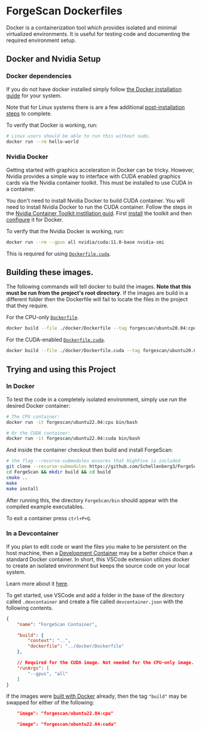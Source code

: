 # ForgeScan Dockerfiles

Docker is a containerization tool which provides isolated and minimal virtualized environments. It
is useful for testing code and documenting the required environment setup.

## Docker and Nvidia Setup

### Docker dependencies

If you do not have docker installed simply follow [the Docker installation guide](https://docs.docker.com/get-docker/)
for your system.

Note that for Linux systems there is are a few additional [post-installation steps](https://docs.docker.com/engine/install/linux-postinstall/)
to complete.

To verify that Docker is working, run:

```bash
# Linux users should be able to run this without sudo.
docker run --rm hello-world
```

### Nvidia Docker

Getting started with graphics acceleration in Docker can be tricky. However, Nvidia provides a
simple way to interface with CUDA enabled graphics cards via the Nvidia container toolkit. This
must be installed to use CUDA in a container.

You don't need to install Nvidia Docker to build CUDA container. You will need to install Nvidia
Docker to run the CUDA container. Follow the steps in the [Nvidia Container Toolkit instillation guid](https://docs.nvidia.com/datacenter/cloud-native/container-toolkit/install-guide.html#setting-up-nvidia-container-toolkit).
First [install](https://docs.nvidia.com/datacenter/cloud-native/container-toolkit/latest/install-guide.html#installation)
the toolkit and then [configure](https://docs.nvidia.com/datacenter/cloud-native/container-toolkit/latest/install-guide.html#configuring-docker)
it for Docker.

To verify that the Nvidia Docker is working, run:

```bash
docker run --rm --gpus all nvidia/cuda:11.0-base nvidia-smi
```

This is required for using [`Dockerfile.cuda`](Dockerfile.cuda).

## Building these images.

The following commands will tell docker to build the images. **Note that this must be run from the**
**project's root directory**. If the images are build in a different folder then the Dockerfile will
fail to locate the files in the project that they require.

For the CPU-only [`Dockerfile`](Dockerfile).
```bash
docker build --file ./docker/Dockerfile --tag forgescan/ubuntu20.04:cpu .
```

For the CUDA-enabled [`Dockerfile.cuda`](Dockerfile.cuda).
```bash
docker build --file ./docker/Dockerfile.cuda --tag forgescan/ubuntu20.04:cuda .
```

## Trying and using this Project

### In Docker

To test the code in a completely isolated environment, simply use run the desired Docker container:

```bash
# The CPU container:
docker run -it forgescan/ubuntu22.04:cpu bin/bash

# Or the CUDA container:
docker run -it forgescan/ubuntu22.04:cuda bin/bash
```

And inside the container checkout then build and install ForgeScan:
```bash
# the flag --recurse-submodules ensures that HighFive is included
git clone --recurse-submodules https://github.com/Schellenberg3/ForgeScan.git
cd ForgeScan && mkdir build && cd build
cmake ..
make
make install
```

After running this, the directory `ForgeScan/bin` should appear with the compiled example executables.

To exit a container press `ctrl+P+Q`.


### In a Devcontainer

If you plan to edit code or want the files you make to be persistent on the host machine, then a
[Development Container](https://containers.dev/) may be a better choice than a standard Docker
container. In short, this VSCode extension utilizes docker to create an isolated environment but
keeps the source code on your local system.

Learn more about it [here](https://code.visualstudio.com/docs/devcontainers/containers).

To get started, use  VSCode and add a folder in the base of the directory called `.devcontainer`
and create a file called `devcontainer.json` with the following contents.

```json
{
    "name": "ForgeScan Container",

    "build": {
        "context": "..",
        "dockerfile": "../docker/Dockerfile"
    },

    // Required for the CUDA image. Not needed for the CPU-only image.
    "runArgs": [
        "--gpus", "all"
    ]
}
```

If the images were [built with Docker](#In-Docker) already, then the tag `"build"` may be swapped
for either of the following:

```json
    "image": "forgescan/ubuntu22.04:cpu"
```

```json
    "image": "forgescan/ubuntu22.04:cuda"
```